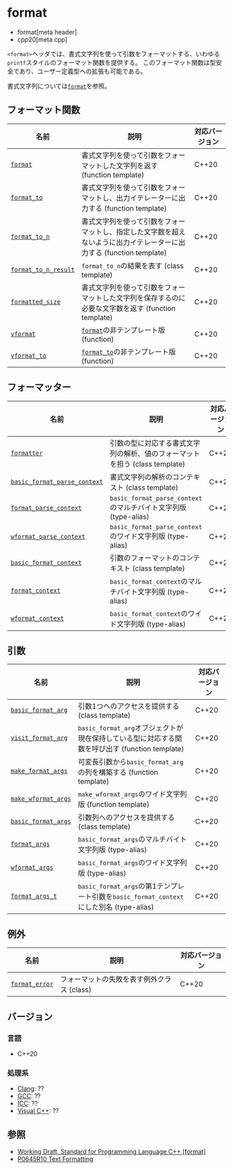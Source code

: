 # format

* format[meta header]
* cpp20[meta cpp]

`<format>`ヘッダでは、書式文字列を使って引数をフォーマットする、いわゆる`printf`スタイルのフォーマット関数を提供する。
このフォーマット関数は型安全であり、ユーザー定義型への拡張も可能である。

書式文字列については[`format`](format/format.md)を参照。

## フォーマット関数

| 名前                                                 | 説明                                                                                                                 | 対応バージョン |
|------------------------------------------------------|----------------------------------------------------------------------------------------------------------------------|----------------|
| [`format`](format/format.md)                         | 書式文字列を使って引数をフォーマットした文字列を返す (function template)                                             | C++20          |
| [`format_to`](format/format_to.md)                   | 書式文字列を使って引数をフォーマットし、出力イテレーターに出力する (function template)                               | C++20          |
| [`format_to_n`](format/format_to_n.md)               | 書式文字列を使って引数をフォーマットし、指定した文字数を超えないように出力イテレーターに出力する (function template) | C++20          |
| [`format_to_n_result`](format/format_to_n_result.md) | `format_to_n`の結果を表す (class template)                                                                           | C++20          |
| [`formatted_size`](format/formatted_size.md)         | 書式文字列を使って引数をフォーマットした文字列を保存するのに必要な文字数を返す (function template)                   | C++20          |
| [`vformat`](format/vformat.md)                       | [`format`](format/format.md)の非テンプレート版 (function)                                                            | C++20          |
| [`vformat_to`](format/vformat_to.md)                 | [`format_to`](format/format_to.md)の非テンプレート版 (function)                                                      | C++20          |

## フォーマッター

| 名前                                                                 | 説明                                                                        | 対応バージョン |
|----------------------------------------------------------------------|-----------------------------------------------------------------------------|----------------|
| [`formatter`](format/formatter.md)                                   | 引数の型に対応する書式文字列の解析、値のフォーマットを担う (class template) | C++20          |
| [`basic_format_parse_context`](format/basic_format_parse_context.md) | 書式文字列の解析のコンテキスト (class template)                             | C++20          |
| [`format_parse_context`](format/basic_format_parse_context.md)       | `basic_format_parse_context`のマルチバイト文字列版 (type-alias)             | C++20          |
| [`wformat_parse_context`](format/basic_format_parse_context.md)      | `basic_format_parse_context`のワイド文字列版 (type-alias)                   | C++20          |
| [`basic_format_context`](format/basic_format_context.md)             | 引数のフォーマットのコンテキスト (class template)                           | C++20          |
| [`format_context`](format/basic_format_context.md)                   | `basic_format_context`のマルチバイト文字列版 (type-alias)                   | C++20          |
| [`wformat_context`](format/basic_format_context.md)                  | `basic_format_context`のワイド文字列版 (type-alias)                         | C++20          |

## 引数

| 名前                                               | 説明                                                                                             | 対応バージョン |
|----------------------------------------------------|--------------------------------------------------------------------------------------------------|----------------|
| [`basic_format_arg`](format/basic_format_arg.md)   | 引数1つへのアクセスを提供する (class template)                                                   | C++20          |
| [`visit_format_arg`](format/visit_format_arg.md)   | `basic_format_arg`オブジェクトが現在保持している型に対応する関数を呼び出す (function template)   | C++20          |
| [`make_format_args`](format/make_format_args.md)   | 可変長引数から`basic_format_arg`の列を構築する (function template)                               | C++20          |
| [`make_wformat_args`](format/make_format_args.md)  | `make_wformat_args`のワイド文字列版 (function template)                                          | C++20          |
| [`basic_format_args`](format/basic_format_args.md) | 引数列へのアクセスを提供する (class template)                                                    | C++20          |
| [`format_args`](format/basic_format_args.md)       | `basic_format_args`のマルチバイト文字列版 (type-alias)                                           | C++20          |
| [`wformat_args`](format/basic_format_args.md)      | `basic_format_args`のワイド文字列版 (type-alias)                                                 | C++20          |
| [`format_args_t`](format/basic_format_args.md)     | `basic_format_args`の第1テンプレート引数を`basic_format_context`にした別名 (type-alias)          | C++20          |

## 例外

| 名前                                     | 説明                                       | 対応バージョン |
|------------------------------------------|--------------------------------------------|----------------|
| [`format_error`](format/format_error.md) | フォーマットの失敗を表す例外クラス (class) | C++20          |

## バージョン
### 言語
- C++20

### 処理系
- [Clang](/implementation.md#clang): ??
- [GCC](/implementation.md#gcc): ??
- [ICC](/implementation.md#icc): ??
- [Visual C++](/implementation.md#visual_cpp): ??

## 参照

* [Working Draft, Standard for Programming Language C++ [format]](https://timsong-cpp.github.io/cppwp/format)
* [P0645R10 Text Formatting](http://www.open-std.org/jtc1/sc22/wg21/docs/papers/2019/p0645r10.html)
